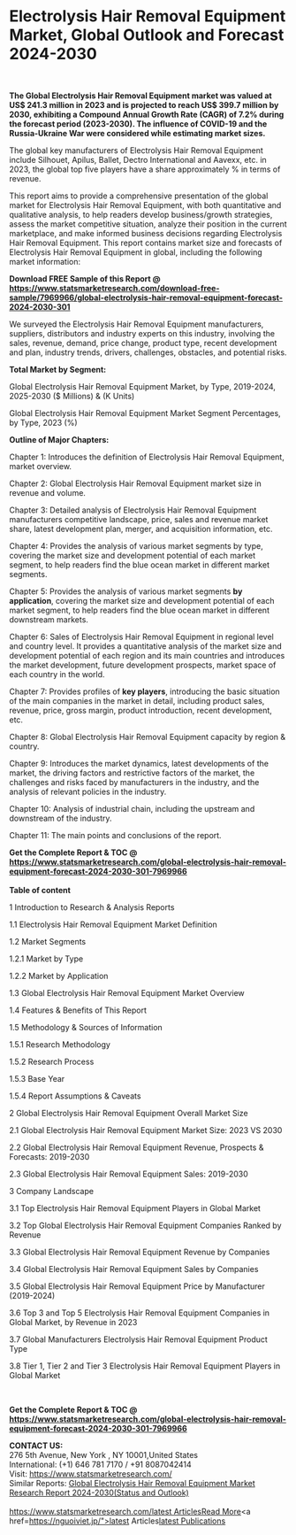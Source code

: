 <h1>Electrolysis Hair Removal Equipment Market, Global Outlook and Forecast 2024-2030</h1><br/><p><strong>The Global Electrolysis Hair Removal Equipment market was valued at US$ 241.3 million in 2023 and is projected to reach US$ 399.7 million by 2030, exhibiting a Compound Annual Growth Rate (<strong>CAGR</strong>) of 7.2% during the forecast period (2023-2030). The influence of COVID-19 and the Russia-Ukraine War were considered while estimating market sizes.</strong></p><p>The global key manufacturers of Electrolysis Hair Removal Equipment include Silhouet, Apilus, Ballet, Dectro International and Aavexx, etc. in 2023, the global top five players have a share approximately % in terms of revenue.</p><p>This report aims to provide a comprehensive presentation of the global market for Electrolysis Hair Removal Equipment, with both quantitative and qualitative analysis, to help readers develop business/growth strategies, assess the market competitive situation, analyze their position in the current marketplace, and make informed business decisions regarding Electrolysis Hair Removal Equipment. This report contains market size and forecasts of Electrolysis Hair Removal Equipment in global, including the following market information:</p><p><strong>Download FREE Sample of this Report @ <a href="https://www.statsmarketresearch.com/download-free-sample/7969966/global-electrolysis-hair-removal-equipment-forecast-2024-2030-301">https://www.statsmarketresearch.com/download-free-sample/7969966/global-electrolysis-hair-removal-equipment-forecast-2024-2030-301</a></strong></p><p>We surveyed the Electrolysis Hair Removal Equipment manufacturers, suppliers, distributors and industry experts on this industry, involving the sales, revenue, demand, price change, product type, recent development and plan, industry trends, drivers, challenges, obstacles, and potential risks.</p><p><strong>Total Market by Segment:</strong></p><p>Global Electrolysis Hair Removal Equipment Market, by Type, 2019-2024, 2025-2030 ($ Millions) & (K Units)</p><p>Global Electrolysis Hair Removal Equipment Market Segment Percentages, by Type, 2023 (%)</p><p><strong>Outline of Major Chapters:</strong></p><p>Chapter 1: Introduces the definition of Electrolysis Hair Removal Equipment, market overview.</p><p>Chapter 2: Global Electrolysis Hair Removal Equipment market size in revenue and volume.</p><p>Chapter 3: Detailed analysis of Electrolysis Hair Removal Equipment manufacturers competitive landscape, price, sales and revenue market share, latest development plan, merger, and acquisition information, etc.</p><p>Chapter 4: Provides the analysis of various market segments by type, covering the market size and development potential of each market segment, to help readers find the blue ocean market in different market segments.</p><p>Chapter 5: Provides the analysis of various market segments <strong>by application</strong>, covering the market size and development potential of each market segment, to help readers find the blue ocean market in different downstream markets.</p><p>Chapter 6: Sales of Electrolysis Hair Removal Equipment in regional level and country level. It provides a quantitative analysis of the market size and development potential of each region and its main countries and introduces the market development, future development prospects, market space of each country in the world.</p><p>Chapter 7: Provides profiles of <strong>key players</strong>, introducing the basic situation of the main companies in the market in detail, including product sales, revenue, price, gross margin, product introduction, recent development, etc.</p><p>Chapter 8: Global Electrolysis Hair Removal Equipment capacity by region & country.</p><p>Chapter 9: Introduces the market dynamics, latest developments of the market, the driving factors and restrictive factors of the market, the challenges and risks faced by manufacturers in the industry, and the analysis of relevant policies in the industry.</p><p>Chapter 10: Analysis of industrial chain, including the upstream and downstream of the industry.</p><p>Chapter 11: The main points and conclusions of the report.</p><div><b>Get the Complete Report & TOC @ <a href="https://www.statsmarketresearch.com/global-electrolysis-hair-removal-equipment-forecast-2024-2030-301-7969966">https://www.statsmarketresearch.com/global-electrolysis-hair-removal-equipment-forecast-2024-2030-301-7969966</a></b></div><br><b>Table of content</b><p>1 Introduction to Research & Analysis Reports<br />
 
  1.1 Electrolysis Hair Removal Equipment Market Definition<br />
 
  1.2 Market Segments<br />
 
  1.2.1 Market by Type<br />
 
  1.2.2 Market by Application<br />
 
  1.3 Global Electrolysis Hair Removal Equipment Market Overview<br />
 
  1.4 Features & Benefits of This Report<br />
 
  1.5 Methodology & Sources of Information<br />
 
  1.5.1 Research Methodology<br />
 
  1.5.2 Research Process<br />
 
  1.5.3 Base Year<br />
 
  1.5.4 Report Assumptions & Caveats<br />
 
 2 Global Electrolysis Hair Removal Equipment Overall Market Size<br />
 
  2.1 Global Electrolysis Hair Removal Equipment Market Size: 2023 VS 2030<br />
 
  2.2 Global Electrolysis Hair Removal Equipment Revenue, Prospects & Forecasts: 2019-2030<br />
 
  2.3 Global Electrolysis Hair Removal Equipment Sales: 2019-2030<br />
 
 3 Company Landscape<br />
 
  3.1 Top Electrolysis Hair Removal Equipment Players in Global Market<br />
 
  3.2 Top Global Electrolysis Hair Removal Equipment Companies Ranked by Revenue<br />
 
  3.3 Global Electrolysis Hair Removal Equipment Revenue by Companies<br />
 
  3.4 Global Electrolysis Hair Removal Equipment Sales by Companies<br />
 
  3.5 Global Electrolysis Hair Removal Equipment Price by Manufacturer (2019-2024)<br />
 
  3.6 Top 3 and Top 5 Electrolysis Hair Removal Equipment Companies in Global Market, by Revenue in 2023<br />
 
  3.7 Global Manufacturers Electrolysis Hair Removal Equipment Product Type<br />
 
  3.8 Tier 1, Tier 2 and Tier 3 Electrolysis Hair Removal Equipment Players in Global Market<br />
 
  <br><div><b>Get the Complete Report & TOC @ <a href="https://www.statsmarketresearch.com/global-electrolysis-hair-removal-equipment-forecast-2024-2030-301-7969966">https://www.statsmarketresearch.com/global-electrolysis-hair-removal-equipment-forecast-2024-2030-301-7969966</a></b></div></p> <b>CONTACT US:</b><br>276 5th Avenue, New York , NY 10001,United States<br>International: (+1) 646 781 7170 / +91 8087042414<br>Visit: <a href="https://www.statsmarketresearch.com/">https://www.statsmarketresearch.com/</a><br>Similar Reports: <a href="https://www.statsmarketresearch.com/global-electrolysis-hair-removal-equipment-forecast-2024-2030-301-7969966">Global Electrolysis Hair Removal Equipment Market Research Report 2024-2030(Status and Outlook)</a><br/><br/><a href="https://gyeongbokgung.com">https://www.statsmarketresearch.com/</a><a href="https://hallyeomaritime.com">latest Articles</a><a href="https://jingwansa.com">Read More</a><a href=https://nguoiviet.jp/">latest Articles</a><a href="https://www.intelmarketresearch.com/">latest Publications</a>
